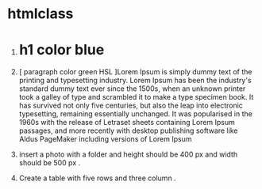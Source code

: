 # htmlclass
1) <h1> h1 color blue </h1>
2)   [ paragraph color green HSL ]Lorem Ipsum is simply dummy text of the printing and typesetting industry. Lorem Ipsum has been the industry's standard dummy text ever since the 1500s, when an unknown printer took a galley of type and scrambled it to make a type specimen book. It has survived not only five centuries, but also the leap into electronic typesetting, remaining essentially unchanged. It was popularised in the 1960s with the release of Letraset sheets containing Lorem Ipsum passages, and more recently with desktop publishing software like Aldus PageMaker including versions of Lorem Ipsum
  

3) insert a photo with a folder and height should be 400 px and width should be 500 px . 

4) Create a table with five rows and three column . 
